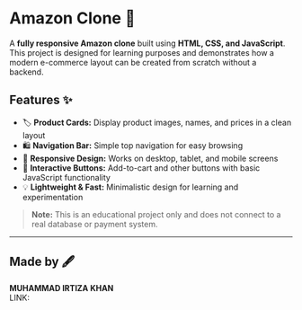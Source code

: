 # Amazon Clone 🛒

A **fully responsive Amazon clone** built using **HTML, CSS, and JavaScript**.  
This project is designed for learning purposes and demonstrates how a modern e-commerce layout can be created from scratch without a backend.  

## Features ✨

- 🏷️ **Product Cards:** Display product images, names, and prices in a clean layout  
- 🛍️ **Navigation Bar:** Simple top navigation for easy browsing  
- 📱 **Responsive Design:** Works on desktop, tablet, and mobile screens  
- 🎯 **Interactive Buttons:** Add-to-cart and other buttons with basic JavaScript functionality  
- 💡 **Lightweight & Fast:** Minimalistic design for learning and experimentation  

> **Note:** This is an educational project only and does not connect to a real database or payment system.  

---

## Made by 🖋️

**MUHAMMAD IRTIZA KHAN**  
LINK:
